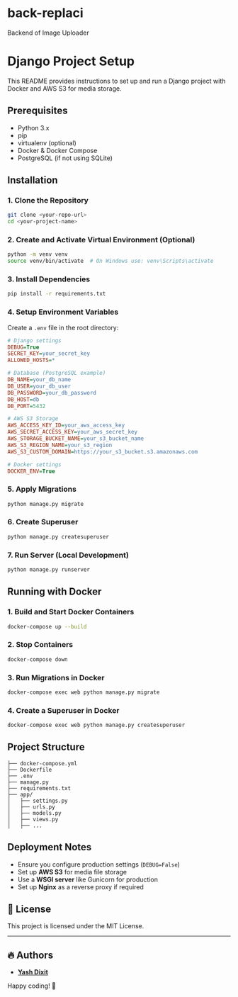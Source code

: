# back-replaci
Backend of Image Uploader
# Django Project Setup

This README provides instructions to set up and run a Django project with Docker and AWS S3 for media storage.

## Prerequisites
- Python 3.x
- pip
- virtualenv (optional)
- Docker & Docker Compose
- PostgreSQL (if not using SQLite)

## Installation

### 1. Clone the Repository
```sh
git clone <your-repo-url>
cd <your-project-name>
```

### 2. Create and Activate Virtual Environment (Optional)
```sh
python -m venv venv
source venv/bin/activate  # On Windows use: venv\Scripts\activate
```

### 3. Install Dependencies
```sh
pip install -r requirements.txt
```

### 4. Setup Environment Variables
Create a `.env` file in the root directory:
```ini
# Django settings
DEBUG=True
SECRET_KEY=your_secret_key
ALLOWED_HOSTS=*

# Database (PostgreSQL example)
DB_NAME=your_db_name
DB_USER=your_db_user
DB_PASSWORD=your_db_password
DB_HOST=db
DB_PORT=5432

# AWS S3 Storage
AWS_ACCESS_KEY_ID=your_aws_access_key
AWS_SECRET_ACCESS_KEY=your_aws_secret_key
AWS_STORAGE_BUCKET_NAME=your_s3_bucket_name
AWS_S3_REGION_NAME=your_s3_region
AWS_S3_CUSTOM_DOMAIN=https://your_s3_bucket.s3.amazonaws.com

# Docker settings
DOCKER_ENV=True
```

### 5. Apply Migrations
```sh
python manage.py migrate
```

### 6. Create Superuser
```sh
python manage.py createsuperuser
```

### 7. Run Server (Local Development)
```sh
python manage.py runserver
```

## Running with Docker

### 1. Build and Start Docker Containers
```sh
docker-compose up --build
```

### 2. Stop Containers
```sh
docker-compose down
```

### 3. Run Migrations in Docker
```sh
docker-compose exec web python manage.py migrate
```

### 4. Create a Superuser in Docker
```sh
docker-compose exec web python manage.py createsuperuser
```

## Project Structure
```
├── docker-compose.yml
├── Dockerfile
├── .env
├── manage.py
├── requirements.txt
├── app/
│   ├── settings.py
│   ├── urls.py
│   ├── models.py
│   ├── views.py
│   ├── ...
```

## Deployment Notes
- Ensure you configure production settings (`DEBUG=False`)
- Set up **AWS S3** for media file storage
- Use a **WSGI server** like Gunicorn for production
- Set up **Nginx** as a reverse proxy if required

## 📜 License
This project is licensed under the MIT License.

---

## 🔥 Authors
- **[Yash Dixit](https://github.com/Yashdixit2101)**

Happy coding! 🚀


